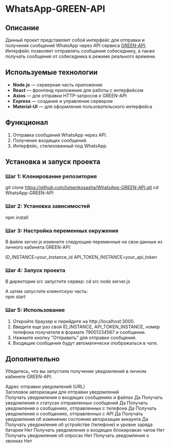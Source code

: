 # WhatsApp-GREEN-API

## Описание

Данный проект представляет собой интерфейс для отправки и получения сообщений WhatsApp через API сервиса [GREEN-API](https://green-api.com/). Интерфейс позволяет отправлять сообщения собеседнику, а также получать сообщения от собеседника в режиме реального времени.

## Используемые технологии

- **Node.js** — серверная часть приложения
- **React** — фронтенд приложение для работы с интерфейсом
- **Axios** — для отправки HTTP-запросов к GREEN-API
- **Express** — создание и управление сервером
- **Material-UI** — для оформления пользовательского интерфейса

## Функционал

1. Отправка сообщений WhatsApp через API.
2. Получение входящих сообщений.
3. Интерфейс, стилизованный под WhatsApp.

## Установка и запуск проекта

### Шаг 1: Клонирование репозитория

git clone https://github.com/lutsenkosasha/WhatsApp-GREEN-API.git
cd WhatsApp-GREEN-API

### Шаг 2: Установка зависимостей

npm install

### Шаг 3: Настройка переменных окружения

В файле server.js измените следующие переменные на свои данные из личного кабинета GREEN-API:

ID_INSTANCE=your_instance_id
API_TOKEN_INSTANCE=your_api_token

### Шаг 4: Запуск проекта

В директории src запустите сервер:
cd src
node server.js

А затем запустите клиентскую часть:   
npm start

### Шаг 5: Использование

1. Откройте браузер и перейдите на http://localhost:3000.
2. Введите еще раз свой ID_INSTANCE, API_TOKEN_INSTANCE, номер телефона получателя в формате 79001234567 и сообщение.
3. Нажмите кнопку "Отправить" для отправки сообщения.
4. Входящие сообщения будут автоматически отображаться в чате.

## Дополнительно
Убедитесь, что вы запустили получение уведомлений в личном кабинете GREEN-API.

Адрес отправки уведомлений (URL)	
Заголовок авторизации для отправки уведомлений	
Получать уведомления о входящих сообщениях и файлах	                    Да
Получать уведомления о статусах отправленных сообщений	                Да
Получать уведомления о сообщениях, отправленных с телефона	            Да
Получать уведомления о сообщениях, отправленных с API	                  Да
Получать уведомления об изменении состояния авторизации аккаунта	      Да
Получать уведомления об устройстве (телефоне) и уровне заряда батареи	  Нет
Получать уведомления о входящих блокировках чатов	                      Нет
Получать уведомления об опросах	                                        Нет
Получать уведомления о звонках	                                        Нет

